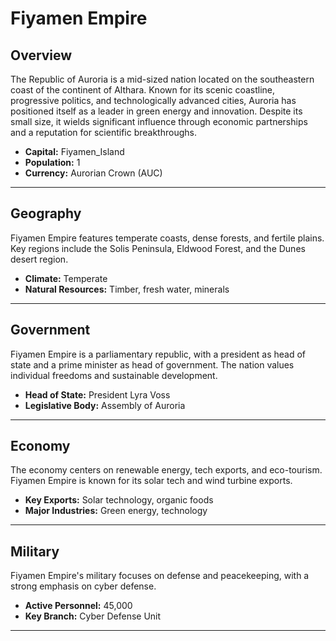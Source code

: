# Fiyamen Empire

## Overview
The Republic of Auroria is a mid-sized nation located on the southeastern coast of the continent of Althara. Known for its scenic coastline, progressive politics, and technologically advanced cities, Auroria has positioned itself as a leader in green energy and innovation. Despite its small size, it wields significant influence through economic partnerships and a reputation for scientific breakthroughs.

- **Capital:** Fiyamen_Island
- **Population:** 1
- **Currency:** Aurorian Crown (AUC)

---

## Geography
Fiyamen Empire features temperate coasts, dense forests, and fertile plains. Key regions include the Solis Peninsula, Eldwood Forest, and the Dunes desert region.

- **Climate:** Temperate
- **Natural Resources:** Timber, fresh water, minerals

---

## Government
Fiyamen Empire is a parliamentary republic, with a president as head of state and a prime minister as head of government. The nation values individual freedoms and sustainable development.

- **Head of State:** President Lyra Voss
- **Legislative Body:** Assembly of Auroria

---

## Economy
The economy centers on renewable energy, tech exports, and eco-tourism. Fiyamen Empire is known for its solar tech and wind turbine exports.

- **Key Exports:** Solar technology, organic foods
- **Major Industries:** Green energy, technology

---

## Military
Fiyamen Empire's military focuses on defense and peacekeeping, with a strong emphasis on cyber defense.

- **Active Personnel:** 45,000
- **Key Branch:** Cyber Defense Unit

---

